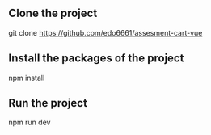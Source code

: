 ## Clone the project

git clone https://github.com/edo6661/assesment-cart-vue

## Install the packages of the project

npm install

## Run the project

npm run dev
